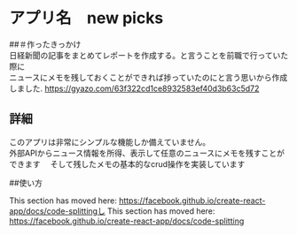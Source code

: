 # アプリ名　new picks
##＃作ったきっかけ  
日経新聞の記事をまとめてレポートを作成する。と言うことを前職で行っていた際に  
ニュースにメモを残しておくことができれば捗っていたのにと言う思いから作成しました.
https://gyazo.com/63f322cd1ce8932583ef40d3b63c5d72

## 詳細  
このアプリは非常にシンプルな機能しか備えていません。  
外部APIからニュース情報を所得、表示して任意のニュースにメモを残すことができます　
そして残したメモの基本的なcrud操作を実装しています  

##使い方  



This section has moved here: https://facebook.github.io/create-react-app/docs/code-splittingし
This section has moved here: https://facebook.github.io/create-react-app/docs/code-splitting
